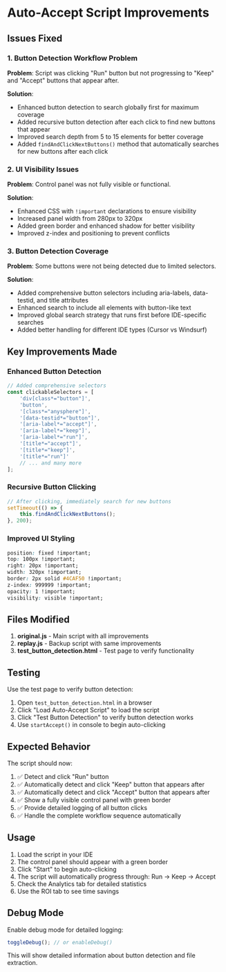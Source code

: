 # Auto-Accept Script Improvements

## Issues Fixed

### 1. Button Detection Workflow Problem
**Problem**: Script was clicking "Run" button but not progressing to "Keep" and "Accept" buttons that appear after.

**Solution**: 
- Enhanced button detection to search globally first for maximum coverage
- Added recursive button detection after each click to find new buttons that appear
- Improved search depth from 5 to 15 elements for better coverage
- Added `findAndClickNextButtons()` method that automatically searches for new buttons after each click

### 2. UI Visibility Issues
**Problem**: Control panel was not fully visible or functional.

**Solution**:
- Enhanced CSS with `!important` declarations to ensure visibility
- Increased panel width from 280px to 320px
- Added green border and enhanced shadow for better visibility
- Improved z-index and positioning to prevent conflicts

### 3. Button Detection Coverage
**Problem**: Some buttons were not being detected due to limited selectors.

**Solution**:
- Added comprehensive button selectors including aria-labels, data-testid, and title attributes
- Enhanced search to include all elements with button-like text
- Improved global search strategy that runs first before IDE-specific searches
- Added better handling for different IDE types (Cursor vs Windsurf)

## Key Improvements Made

### Enhanced Button Detection
```javascript
// Added comprehensive selectors
const clickableSelectors = [
    'div[class*="button"]',
    'button',
    '[class*="anysphere"]',
    '[data-testid*="button"]',
    '[aria-label*="accept"]',
    '[aria-label*="keep"]',
    '[aria-label*="run"]',
    '[title*="accept"]',
    '[title*="keep"]',
    '[title*="run"]'
    // ... and many more
];
```

### Recursive Button Clicking
```javascript
// After clicking, immediately search for new buttons
setTimeout(() => {
    this.findAndClickNextButtons();
}, 200);
```

### Improved UI Styling
```css
position: fixed !important;
top: 100px !important;
right: 20px !important;
width: 320px !important;
border: 2px solid #4CAF50 !important;
z-index: 999999 !important;
opacity: 1 !important;
visibility: visible !important;
```

## Files Modified

1. **original.js** - Main script with all improvements
2. **replay.js** - Backup script with same improvements
3. **test_button_detection.html** - Test page to verify functionality

## Testing

Use the test page to verify button detection:
1. Open `test_button_detection.html` in a browser
2. Click "Load Auto-Accept Script" to load the script
3. Click "Test Button Detection" to verify button detection works
4. Use `startAccept()` in console to begin auto-clicking

## Expected Behavior

The script should now:
1. ✅ Detect and click "Run" button
2. ✅ Automatically detect and click "Keep" button that appears after
3. ✅ Automatically detect and click "Accept" button that appears after
4. ✅ Show a fully visible control panel with green border
5. ✅ Provide detailed logging of all button clicks
6. ✅ Handle the complete workflow sequence automatically

## Usage

1. Load the script in your IDE
2. The control panel should appear with a green border
3. Click "Start" to begin auto-clicking
4. The script will automatically progress through: Run → Keep → Accept
5. Check the Analytics tab for detailed statistics
6. Use the ROI tab to see time savings

## Debug Mode

Enable debug mode for detailed logging:
```javascript
toggleDebug(); // or enableDebug()
```

This will show detailed information about button detection and file extraction.
